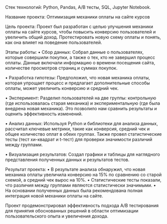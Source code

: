 Стек технологий: Python, Pandas, A/B тесты, SQL, Jupyter Notebook.

Название проекта: Оптимизация механики оплаты на сайте курсов

Цель проекта:
Проект был разработан с целью улучшения механики оплаты на сайте курсов, чтобы повысить конверсию пользователей и увеличить общий доход. Протестировать новую схему оплаты и понять, как она влияет на поведение пользователей.

Этапы работы:
• Сбор данных: Собрал данные о пользователях, которые совершили покупки, а также о тех, кто не завершил процесс оплаты. Данные включали информацию о времени посещения сайта, количестве просмотров страниц и суммах покупок.

• Разработка гипотезы: Предположил, что новая механика оплаты, которая упрощает процесс и предлагает дополнительные способы оплаты, может увеличить конверсию и средний чек.

• Эксперимент: Разделил пользователей на две группы: контрольную (где использовалась старая механика) и экспериментальную (где была внедрена новая механика). Это позволило нам сравнить результаты и оценить эффективность изменений.

• Анализ данных: Используя Python и библиотеки для анализа данных, рассчитал ключевые метрики, такие как конверсия, средний чек и общее количество оплат в обеих группах. Также провел статистические тесты (тест хи-квадрат и t-тест) для проверки значимости различий между группами.

• Визуализация результатов: Создал графики и таблицы для наглядного представления полученных данных и результатов тестов.

Результат проекта:
• В результате анализа обнаружил, что новая механика оплаты увеличила конверсию на 15% по сравнению со старой схемой, а средний чек вырос на 10%.
• Статистические тесты показали, что различия между группами являются статистически значимыми.
• На основании полученных данных была рекомендована полная интеграция новой механики оплаты на сайте.

Проект продемонстрировал эффективность подхода A/B тестирования для принятия обоснованных решений в области оптимизации пользовательского опыта и увеличения дохода.